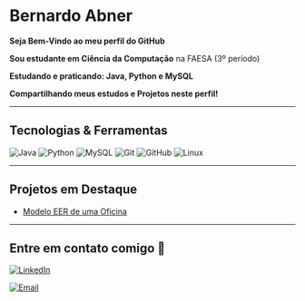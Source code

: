 #  Bernardo Abner 

 **Seja Bem-Vindo ao meu perfil do GitHub**

 **Sou estudante em Ciência da Computação** na FAESA (3º período) 

 **Estudando e praticando: Java, Python e MySQL**

 **Compartilhando meus estudos e Projetos neste perfil!**

---

## Tecnologias & Ferramentas 

![Java](https://img.shields.io/badge/Java-ED8B00?style=for-the-badge&logo=java&logoColor=white)
![Python](https://img.shields.io/badge/Python-3776AB?style=for-the-badge&logo=python&logoColor=white)
![MySQL](https://img.shields.io/badge/MySQL-005C84?style=for-the-badge&logo=mysql&logoColor=white)
![Git](https://img.shields.io/badge/Git-F05032?style=for-the-badge&logo=git&logoColor=white)
![GitHub](https://img.shields.io/badge/GitHub-181717?style=for-the-badge&logo=github&logoColor=white)
![Linux](https://img.shields.io/badge/Linux-181717?style=for-the-badge&logo=Linux&logoColor=white)

---
## Projetos em Destaque

- [Modelo EER de uma Oficina](https://github.com/BernardoAbner/Oficina_Refinado.git)

---
## Entre em contato comigo 📱
[![LinkedIn](https://img.shields.io/badge/LinkedIn-0077B5?style=for-the-badge&logo=linkedin&logoColor=white)](https://www.linkedin.com/in/bernardo-abner)  

[![Email](https://img.shields.io/badge/Email-D14836?style=for-the-badge&logo=gmail&logoColor=white)](mailto:bernardoabnerwsp@gmail.com)










 






